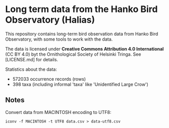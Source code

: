 
# Long term data from the Hanko Bird Observatory (Halias)

This repository contains long-term bird observation data from Hanko Bird Observatory, with some tools to work with the data.

The data is licensed under **Creative Commons Attribution 4.0 International** (CC BY 4.0) byt the Ornithological Society of Helsinki Tringa. See [LICENSE.md] for details.

Statistics about the data:
- 572033 occurrence records (rows)
- 398 taxa (including informal 'taxa' like 'Unidentified Large Crow')

## Notes

Convert data from MACINTOSH encoding to UTF8:

    iconv -f MACINTOSH -t UTF8 data.csv > data-utf8.csv

